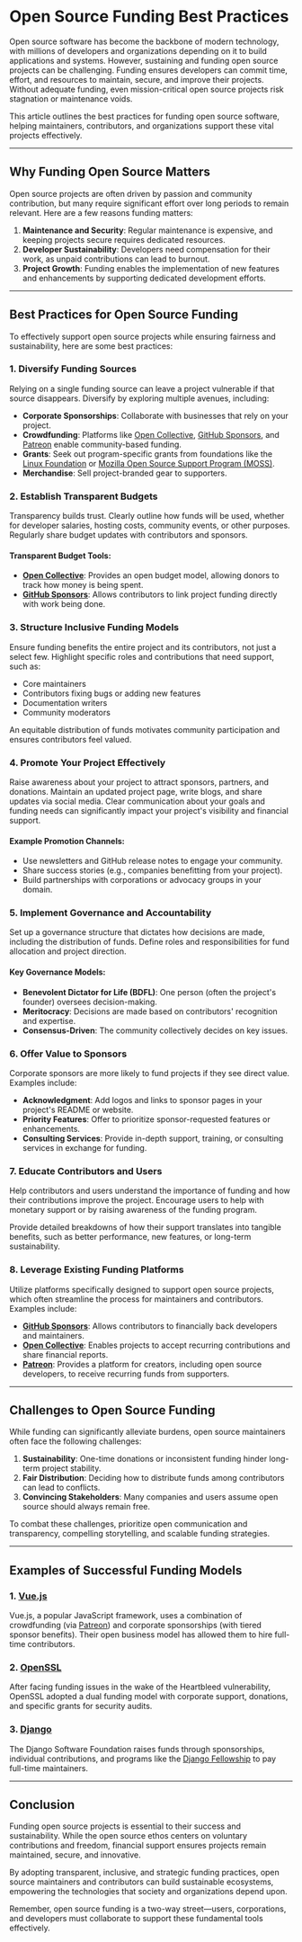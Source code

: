 # Open Source Funding Best Practices

Open source software has become the backbone of modern technology, with millions of developers and organizations depending on it to build applications and systems. However, sustaining and funding open source projects can be challenging. Funding ensures developers can commit time, effort, and resources to maintain, secure, and improve their projects. Without adequate funding, even mission-critical open source projects risk stagnation or maintenance voids.

This article outlines the best practices for funding open source software, helping maintainers, contributors, and organizations support these vital projects effectively.

---

## Why Funding Open Source Matters

Open source projects are often driven by passion and community contribution, but many require significant effort over long periods to remain relevant. Here are a few reasons funding matters:

1. **Maintenance and Security**: Regular maintenance is expensive, and keeping projects secure requires dedicated resources.
2. **Developer Sustainability**: Developers need compensation for their work, as unpaid contributions can lead to burnout.
3. **Project Growth**: Funding enables the implementation of new features and enhancements by supporting dedicated development efforts.

---

## Best Practices for Open Source Funding

To effectively support open source projects while ensuring fairness and sustainability, here are some best practices:

### 1. **Diversify Funding Sources**
Relying on a single funding source can leave a project vulnerable if that source disappears. Diversify by exploring multiple avenues, including:

- **Corporate Sponsorships**: Collaborate with businesses that rely on your project.
- **Crowdfunding**: Platforms like [Open Collective](https://opencollective.com), [GitHub Sponsors](https://github.com/sponsors), and [Patreon](https://www.patreon.com) enable community-based funding.
- **Grants**: Seek out program-specific grants from foundations like the [Linux Foundation](https://www.linuxfoundation.org) or [Mozilla Open Source Support Program (MOSS)](https://www.mozilla.org/en-US/moss/).
- **Merchandise**: Sell project-branded gear to supporters.

### 2. **Establish Transparent Budgets**
Transparency builds trust. Clearly outline how funds will be used, whether for developer salaries, hosting costs, community events, or other purposes. Regularly share budget updates with contributors and sponsors.

#### Transparent Budget Tools:
- **[Open Collective](https://opencollective.com)**: Provides an open budget model, allowing donors to track how money is being spent.
- **[GitHub Sponsors](https://github.com/sponsors)**: Allows contributors to link project funding directly with work being done.

### 3. **Structure Inclusive Funding Models**
Ensure funding benefits the entire project and its contributors, not just a select few. Highlight specific roles and contributions that need support, such as:

- Core maintainers
- Contributors fixing bugs or adding new features
- Documentation writers
- Community moderators

An equitable distribution of funds motivates community participation and ensures contributors feel valued.

### 4. **Promote Your Project Effectively**
Raise awareness about your project to attract sponsors, partners, and donations. Maintain an updated project page, write blogs, and share updates via social media. Clear communication about your goals and funding needs can significantly impact your project's visibility and financial support.

#### Example Promotion Channels:
- Use newsletters and GitHub release notes to engage your community.
- Share success stories (e.g., companies benefitting from your project).
- Build partnerships with corporations or advocacy groups in your domain.

### 5. **Implement Governance and Accountability**
Set up a governance structure that dictates how decisions are made, including the distribution of funds. Define roles and responsibilities for fund allocation and project direction.

#### Key Governance Models:
- **Benevolent Dictator for Life (BDFL)**: One person (often the project's founder) oversees decision-making.
- **Meritocracy**: Decisions are made based on contributors' recognition and expertise.
- **Consensus-Driven**: The community collectively decides on key issues.

### 6. **Offer Value to Sponsors**
Corporate sponsors are more likely to fund projects if they see direct value. Examples include:

- **Acknowledgment**: Add logos and links to sponsor pages in your project's README or website.
- **Priority Features**: Offer to prioritize sponsor-requested features or enhancements.
- **Consulting Services**: Provide in-depth support, training, or consulting services in exchange for funding.

### 7. **Educate Contributors and Users**
Help contributors and users understand the importance of funding and how their contributions improve the project. Encourage users to help with monetary support or by raising awareness of the funding program.

Provide detailed breakdowns of how their support translates into tangible benefits, such as better performance, new features, or long-term sustainability.

### 8. **Leverage Existing Funding Platforms**
Utilize platforms specifically designed to support open source projects, which often streamline the process for maintainers and contributors. Examples include:

- **[GitHub Sponsors](https://github.com/sponsors)**: Allows contributors to financially back developers and maintainers.
- **[Open Collective](https://opencollective.com)**: Enables projects to accept recurring contributions and share financial reports.
- **[Patreon](https://www.patreon.com)**: Provides a platform for creators, including open source developers, to receive recurring funds from supporters.

---

## Challenges to Open Source Funding

While funding can significantly alleviate burdens, open source maintainers often face the following challenges:

1. **Sustainability**: One-time donations or inconsistent funding hinder long-term project stability.
2. **Fair Distribution**: Deciding how to distribute funds among contributors can lead to conflicts.
3. **Convincing Stakeholders**: Many companies and users assume open source should always remain free.

To combat these challenges, prioritize open communication and transparency, compelling storytelling, and scalable funding strategies.

---

## Examples of Successful Funding Models

### 1. **[Vue.js](https://vuejs.org/)**
Vue.js, a popular JavaScript framework, uses a combination of crowdfunding (via [Patreon](https://www.patreon.com/)) and corporate sponsorships (with tiered sponsor benefits). Their open business model has allowed them to hire full-time contributors.

### 2. **[OpenSSL](https://www.openssl.org/)**
After facing funding issues in the wake of the Heartbleed vulnerability, OpenSSL adopted a dual funding model with corporate support, donations, and specific grants for security audits.

### 3. **[Django](https://www.djangoproject.com/)**
The Django Software Foundation raises funds through sponsorships, individual contributions, and programs like the [Django Fellowship](https://www.djangoproject.com/funding/) to pay full-time maintainers.

---

## Conclusion

Funding open source projects is essential to their success and sustainability. While the open source ethos centers on voluntary contributions and freedom, financial support ensures projects remain maintained, secure, and innovative.

By adopting transparent, inclusive, and strategic funding practices, open source maintainers and contributors can build sustainable ecosystems, empowering the technologies that society and organizations depend upon.

Remember, open source funding is a two-way street—users, corporations, and developers must collaborate to support these fundamental tools effectively.
